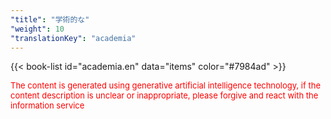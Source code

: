 ```yaml
---
"title": "学術的な"
"weight": 10
"translationKey": "academia"
---
```


{{< book-list id="academia.en" data="items" color="#7984ad" >}}
<p>
   <font color="red" size="2pt">The content is generated using generative artificial intelligence technology, if the content description is unclear or inappropriate, please forgive and react with the information service</font>
</p>
